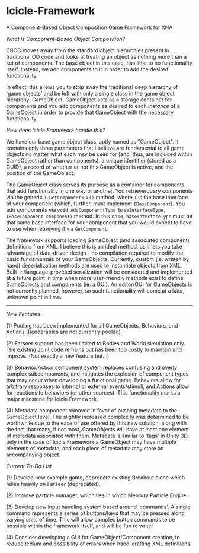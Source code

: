 Icicle-Framework
================

A Component-Based Object Composition Game Framework for XNA

*What is Component-Based Object Composition?*

CBOC moves away from the standard object hierarchies present in traditional OO code and looks at treating an object as nothing more than a set of components. The base object in this case, has little to no functionality itself. Instead, we add components to it in order to add the desired functionality.

In effect, this allows you to strip away the traditional deep hierarchy of 'game objects' and be left with only a single class in the game object hierarchy: GameObject. GameObject acts as a storage container for components and you add components as desired to each _instance_ of a GameObject in order to provide that GameObject with the necessary functionality.

*How does Icicle Framework handle this?*

We have our base game object class, aptly named as "GameObject". It contains only three parameters that I believe are fundamental to all game objects no matter what each may be used for (and, thus, are included within GameObject rather than components): a unique identifier  (stored as a GUID), a record of whether or not this GameObject is active, and the position of the GameObject. 

The GameObject class serves its purpose as a container for components that add functionality in one way or another. You retrieve/query components via the generic `T GetComponent<T>()` method, where `T` is the base interface of your component (which, further, must implement `IBaseComponent`). You add components via `void AddComponent(Type baseInterfaceType, IBaseComponent component)` method. In this case, `baseInterfaceType` must be that same base interface for your component that you would expect to have to use when retrieving it via `GetComponent`. 

The framework supports loading GameObject (and associated component) definitions from XML. I believe this is an ideal method, as it lets you take advantage of data-driven design - no compilation required to modify the basic fundamentals of your GameObjects. Currently, custom (ie: written by hand) deserialization methods are used to instantiate objects from XML. Built-in/language-provided serialization will be considered and implemented at a future point in time when more user-friendly methods exist to define GameObjects and components (ie: a GUI). An editor/GUI for GameObjects is not currently planned, however, so such functionality will come at a later, unknown point in time.

----

*New Features*

(1) Pooling has been implemented for all GameObjects, Behaviors, and Actions (Renderables are not currently pooled). 

(2) Farseer support has been limited to Bodies and World simulation only. The existing Joint code remains but has been too costly to maintain and improve. (Not exactly a new feature but...)

(3) Behavior/Action component system replaces confusing and overly complex subcomponents, and mitigates the explosion of component types that may occur when developing a functional game. Behaviors allow for arbitrary responses to internal or external events/stimuli, and Actions allow for reactions to behaviors (or other sources). This functionality marks a major milestone for Icicle Framework.

(4) Metadata component removed in favor of pushing metadata to the GameObject level. The slightly increased complexity was determined to be worthwhile due to the ease of use offered by this new solution, along with the fact that many, if not most, GameObjects will have at least one element of metadata associated with them. Metadata is similar to 'tags' in Unity 3D, only in the case of Icicle Framework a GameObject may have multiple elements of metadata, and each piece of metadata may store an accompanying object.

*Current To-Do List*

(1) Develop new example game, deprecate existing Breakout clone which relies heavily on Farseer (deprecated).

(2) Improve particle manager, which ties in which Mercury Particle Engine.

(3) Develop new input handling system based around 'commands'. A single command represents a series of buttons/keys that may be pressed along varying units of time. This will allow complex button commands to be possible within the framework itself, and will be fun to write!

(4) Consider developing a GUI for GameObject/Component creation, to reduce tedium and possibility of errors when hand-crafting XML definitions.


